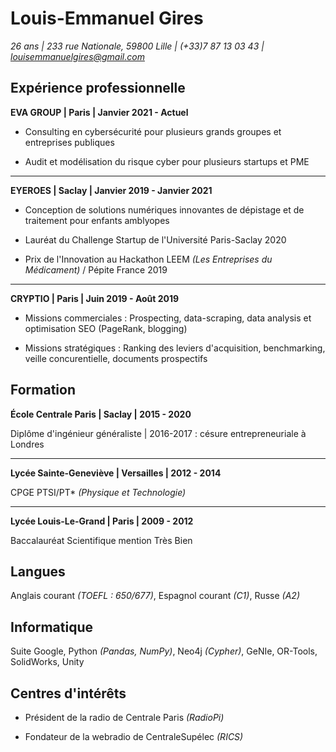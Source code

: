 # Louis-Emmanuel Gires

*26 ans | 233 rue Nationale, 59800 Lille | (+33)7 87 13 03 43 | louisemmanuelgires@gmail.com*

## Expérience professionnelle

**EVA GROUP | Paris | Janvier 2021 - Actuel**

- Consulting en cybersécurité pour plusieurs grands groupes et entreprises publiques

- Audit et modélisation du risque cyber pour plusieurs startups et PME

---

**EYEROES | Saclay | Janvier 2019 - Janvier 2021**

- Conception de solutions numériques innovantes de dépistage et de traitement pour enfants amblyopes

- Lauréat du Challenge Startup de l'Université Paris-Saclay 2020

- Prix de l'Innovation au Hackathon LEEM *(Les Entreprises du Médicament)* / Pépite France 2019

---

**CRYPTIO | Paris | Juin 2019 - Août 2019**

- Missions commerciales : Prospecting, data-scraping, data analysis et optimisation SEO (PageRank, blogging)

- Missions stratégiques : Ranking des leviers d'acquisition, benchmarking, veille concurentielle, documents prospectifs

## Formation

**École Centrale Paris | Saclay | 2015 - 2020**

Diplôme d'ingénieur généraliste | 2016-2017 : césure entrepreneuriale à Londres

---

**Lycée Sainte-Geneviève | Versailles | 2012 - 2014**

CPGE PTSI/PT\* *(Physique et Technologie)*

---

**Lycée Louis-Le-Grand | Paris | 2009 - 2012**

Baccalauréat Scientifique mention Très Bien

## Langues

Anglais courant *(TOEFL : 650/677)*, Espagnol courant *(C1)*, Russe *(A2)*

## Informatique

Suite Google, Python *(Pandas, NumPy)*, Neo4j *(Cypher)*, GeNIe, OR-Tools, SolidWorks, Unity

## Centres d'intérêts

- Président de la radio de Centrale Paris *(RadioPi)*

- Fondateur de la webradio de CentraleSupélec *(RICS)*
